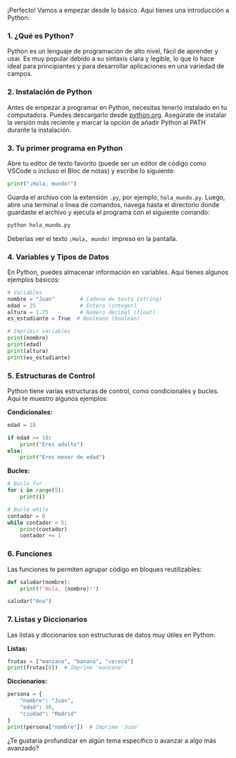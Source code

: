 ¡Perfecto! Vamos a empezar desde lo básico. Aquí tienes una introducción a Python:

### **1. ¿Qué es Python?**

Python es un lenguaje de programación de alto nivel, fácil de aprender y usar. Es muy popular debido a su sintaxis clara y legible, lo que lo hace ideal para principiantes y para desarrollar aplicaciones en una variedad de campos.

### **2. Instalación de Python**

Antes de empezar a programar en Python, necesitas tenerlo instalado en tu computadora. Puedes descargarlo desde [python.org](https://www.python.org/downloads/). Asegúrate de instalar la versión más reciente y marcar la opción de añadir Python al PATH durante la instalación.

### **3. Tu primer programa en Python**

Abre tu editor de texto favorito (puede ser un editor de código como VSCode o incluso el Bloc de notas) y escribe lo siguiente:

```python
print("¡Hola, mundo!")
```

Guarda el archivo con la extensión `.py`, por ejemplo, `hola_mundo.py`. Luego, abre una terminal o línea de comandos, navega hasta el directorio donde guardaste el archivo y ejecuta el programa con el siguiente comando:

```bash
python hola_mundo.py
```

Deberías ver el texto `¡Hola, mundo!` impreso en la pantalla.

### **4. Variables y Tipos de Datos**

En Python, puedes almacenar información en variables. Aquí tienes algunos ejemplos básicos:

```python
# Variables
nombre = "Juan"        # Cadena de texto (string)
edad = 25              # Entero (integer)
altura = 1.75          # Número decimal (float)
es_estudiante = True  # Booleano (boolean)

# Imprimir variables
print(nombre)
print(edad)
print(altura)
print(es_estudiante)
```

### **5. Estructuras de Control**

Python tiene varias estructuras de control, como condicionales y bucles. Aquí te muestro algunos ejemplos:

**Condicionales:**

```python
edad = 18

if edad >= 18:
    print("Eres adulto")
else:
    print("Eres menor de edad")
```

**Bucles:**

```python
# Bucle for
for i in range(5):
    print(i)

# Bucle while
contador = 0
while contador < 5:
    print(contador)
    contador += 1
```

### **6. Funciones**

Las funciones te permiten agrupar código en bloques reutilizables:

```python
def saludar(nombre):
    print(f"Hola, {nombre}!")

saludar("Ana")
```

### **7. Listas y Diccionarios**

Las listas y diccionarios son estructuras de datos muy útiles en Python:

**Listas:**

```python
frutas = ["manzana", "banana", "cereza"]
print(frutas[0])  # Imprime 'manzana'
```

**Diccionarios:**

```python
persona = {
    "nombre": "Juan",
    "edad": 30,
    "ciudad": "Madrid"
}
print(persona["nombre"])  # Imprime 'Juan'
```

¿Te gustaría profundizar en algún tema específico o avanzar a algo más avanzado?
